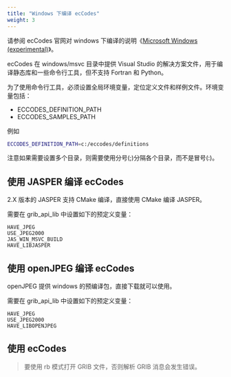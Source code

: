 ```yaml
---
title: "Windows 下编译 ecCodes"
weight: 3
---
```


请参阅 ecCodes 官网对 windows 下编译的说明《[Microsoft Windows (experimental)](https://software.ecmwf.int/wiki/pages/viewpage.action?pageId=70949236)》。

ecCodes 在 windows/msvc 目录中提供 Visual Studio 的解决方案文件，用于编译静态库和一些命令行工具，但不支持 Fortran 和 Python。

为了使用命令行工具，必须设置全局环境变量，定位定义文件和样例文件。环境变量包括：

- ECCODES_DEFINITION_PATH
- ECCODES_SAMPLES_PATH

例如

```bash
ECCODES_DEFINITION_PATH=c:/eccodes/definitions
```

注意如果需要设置多个目录，则需要使用分号(;)分隔各个目录，而不是冒号(:)。

## 使用 JASPER 编译 ecCodes

2.X 版本的 JASPER 支持 CMake 编译，直接使用 CMake 编译 JASPER。

需要在 grib_api_lib 中设置如下的预定义变量：

```
HAVE_JPEG
USE_JPEG2000
JAS_WIN_MSVC_BUILD
HAVE_LIBJASPER
```

## 使用 openJPEG 编译 ecCodes

openJPEG 提供 windows 的预编译包，直接下载就可以使用。

需要在 grib_api_lib 中设置如下的预定义变量：

```
HAVE_JPEG
USE_JPEG2000
HAVE_LIBOPENJPEG
```

## 使用 ecCodes

> 要使用 rb 模式打开 GRIB 文件，否则解析 GRIB 消息会发生错误。
